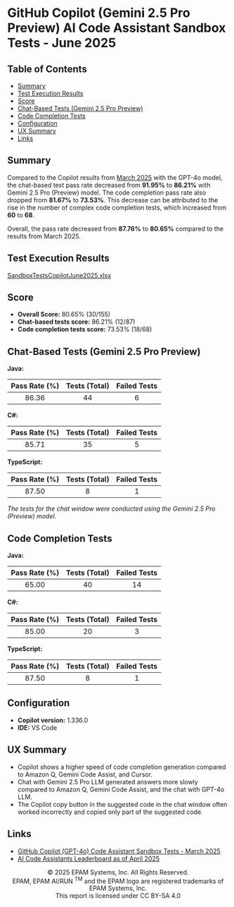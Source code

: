# GitHub Copilot (Gemini 2.5 Pro Preview) AI Code Assistant Sandbox Tests - June 2025

## Table of Contents

- [Summary](#summary)
- [Test Execution Results](#test-execution-results)
- [Score](#score)
- [Chat-Based Tests (Gemini 2.5 Pro Preview)](#chat-based-tests-gemini-25-pro-preview)
- [Code Completion Tests](#code-completion-tests)
- [Configuration](#configuration)
- [UX Summary](#ux-summary)
- [Links](#links)

## Summary

Compared to the Copilot results from [March 2025](copilot-gpt4o-sandbox-tests-march-2025.md) with the GPT-4o model, the chat-based test pass rate decreased from **91.95%** to **86.21%** with Gemini 2.5 Pro (Preview) model. The code completion pass rate also dropped from **81.67%** to **73.53%**. This decrease can be attributed to the rise in the number of complex code completion tests, which increased from **60** to **68**.

Overall, the pass rate decreased from **87.76%** to **80.65%** compared to the results from March 2025.

## Test Execution Results

[SandboxTestsCopilotJune2025.xlsx](../../../../../reports/2025/SandboxTestsCopilotGemini2.5ProJune2025.xlsx)

## Score

- **Overall Score:** 80.65% (30/155)
- **Chat-based tests score:** 86.21% (12/87)
- **Code completion tests score:** 73.53% (18/68)

## Chat-Based Tests (Gemini 2.5 Pro Preview)

**Java:**

| Pass Rate (%) | Tests (Total) | Failed Tests |
|:-------------:|:-------------:|:------------:|
| 86.36         | 44            | 6            |

**C#:**

| Pass Rate (%) | Tests (Total) | Failed Tests |
|:-------------:|:-------------:|:------------:|
| 85.71         | 35            | 5            |

**TypeScript:**

| Pass Rate (%) | Tests (Total) | Failed Tests |
|:-------------:|:-------------:|:------------:|
| 87.50         | 8             | 1            |

*The tests for the chat window were conducted using the Gemini 2.5 Pro (Preview) model.*

## Code Completion Tests

**Java:**

| Pass Rate (%) | Tests (Total) | Failed Tests |
|:-------------:|:-------------:|:------------:|
| 65.00         | 40            | 14           |

**C#:**

| Pass Rate (%) | Tests (Total) | Failed Tests |
|:-------------:|:-------------:|:------------:|
| 85.00         | 20            | 3            |

**TypeScript:**

| Pass Rate (%) | Tests (Total) | Failed Tests |
|:-------------:|:-------------:|:------------:|
| 87.50         | 8             | 1            |

## Configuration

- **Copilot version:** 1.336.0
- **IDE:** VS Code

## UX Summary

- Copilot shows a higher speed of code completion generation compared to Amazon Q, Gemini Code Assist, and Cursor.
- Chat with Gemini 2.5 Pro LLM generated answers more slowly compared to Amazon Q, Gemini Code Assist, and the chat with GPT-4o LLM.
- The Copilot copy button in the suggested code in the chat window often worked incorrectly and copied only part of the suggested code.

## Links

- [GitHub Copilot (GPT-4o) Code Assistant Sandbox Tests - March 2025](copilot-gpt4o-sandbox-tests-march-2025.md)
- [AI Code Assistants Leaderboard as of April 2025](../../../code-assistants-2025.md)

<p style="text-align: center;">    © 2025 EPAM Systems, Inc. All Rights Reserved.<br/>    EPAM, EPAM AI/RUN <sup>TM</sup> and the EPAM logo are registered trademarks of EPAM Systems, Inc.<br>    This report is licensed under CC BY-SA 4.0<br/></p>
